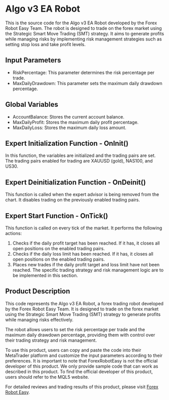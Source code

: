 # Algo v3 EA Robot

This is the source code for the Algo v3 EA Robot developed by the Forex Robot Easy Team. The robot is designed to trade on the forex market using the Strategic Smart Move Trading (SMT) strategy. It aims to generate profits while managing risks by implementing risk management strategies such as setting stop loss and take profit levels.

## Input Parameters
- RiskPercentage: This parameter determines the risk percentage per trade.
- MaxDailyDrawdown: This parameter sets the maximum daily drawdown percentage.

## Global Variables
- AccountBalance: Stores the current account balance.
- MaxDailyProfit: Stores the maximum daily profit percentage.
- MaxDailyLoss: Stores the maximum daily loss amount.

## Expert Initialization Function - OnInit()
In this function, the variables are initialized and the trading pairs are set. The trading pairs enabled for trading are XAUUSD (gold), NAS100, and US30.

## Expert Deinitialization Function - OnDeinit()
This function is called when the expert advisor is being removed from the chart. It disables trading on the previously enabled trading pairs.

## Expert Start Function - OnTick()
This function is called on every tick of the market. It performs the following actions:

1. Checks if the daily profit target has been reached. If it has, it closes all open positions on the enabled trading pairs.
2. Checks if the daily loss limit has been reached. If it has, it closes all open positions on the enabled trading pairs.
3. Places new trades if the daily profit target and loss limit have not been reached. The specific trading strategy and risk management logic are to be implemented in this section.

## Product Description
This code represents the Algo v3 EA Robot, a forex trading robot developed by the Forex Robot Easy Team. It is designed to trade on the forex market using the Strategic Smart Move Trading (SMT) strategy to generate profits while managing risks effectively.

The robot allows users to set the risk percentage per trade and the maximum daily drawdown percentage, providing them with control over their trading strategy and risk management.

To use this product, users can copy and paste the code into their MetaTrader platform and customize the input parameters according to their preferences. It is important to note that ForexRobotEasy is not the official developer of this product. We only provide sample code that can work as described in this product. To find the official developer of this product, users should refer to the MQL5 website.

For detailed reviews and trading results of this product, please visit [Forex Robot Easy](https://forexroboteasy.com/forex-robot-review/algo-v3-ea-robot-review-profitable-forex-software-strategy/).
